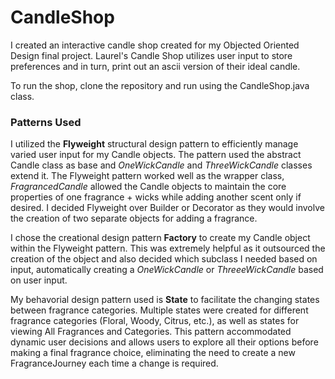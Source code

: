 # CandleShop
I created an interactive candle shop created for my Objected Oriented Design final project. Laurel's Candle Shop utilizes user input to store preferences and in turn, print out an ascii version of their ideal candle.

To run the shop, clone the repository and run using the CandleShop.java class.




### Patterns Used
I utilized the **Flyweight** structural design pattern to efficiently manage varied user input for my Candle objects. The pattern used the abstract Candle class as base and _OneWickCandle_ and _ThreeWickCandle_ classes extend it. The Flyweight pattern worked well as the wrapper class, _FragrancedCandle_ allowed the Candle objects to maintain the core properties of one fragrance + wicks while adding another scent only if desired. I decided Flyweight over Builder or Decorator as they would involve the creation of two separate objects for adding a fragrance.

I chose the creational design pattern **Factory** to create my Candle object within the Flyweight pattern. This was extremely helpful as it outsourced the creation of the object and also decided which subclass I needed based on input, automatically creating a _OneWickCandle_ or _ThreeeWickCandle_ based on user input. 

My behavorial design pattern used is **State** to facilitate the changing states between fragrance categories. Multiple states were created for different fragrance categories (Floral, Woody, Citrus, etc.), as well as states for viewing All Fragrances and Categories. This pattern accommodated dynamic user decisions and allows users to explore all their options before making a final fragrance choice, eliminating the need to create a new FragranceJourney each time a change is required.

